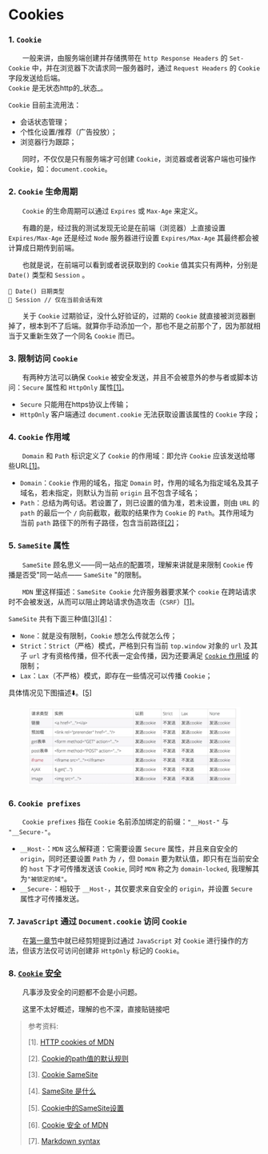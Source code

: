 # Cookies

### 1. `Cookie`

  一般来讲，由服务端创建并存储携带在 `http Response Headers` 的 `Set-Cookie` 中，并在浏览器下次请求同一服务器时，通过 `Request Headers` 的 `Cookie` 字段发送给后端。\
`Cookie` 是无状态http的_状态_。

`Cookie` 目前主流用法：

* 会话状态管理；
* 个性化设置/推荐（广告投放）；
* 浏览器行为跟踪；

  同时，不仅仅是只有服务端才可创建 `Cookie`，浏览器或者说客户端也可操作 `Cookie`，如：`document.cookie`。

### 2. `Cookie` 生命周期

  `Cookie` 的生命周期可以通过 `Expires` 或 `Max-Age` 来定义。

  有趣的是，经过我的测试发现无论是在前端（浏览器）上直接设置 `Expires/Max-Age` 还是经过 `Node` 服务器进行设置 `Expires/Max-Age` 其最终都会被计算成日期传到前端。

  也就是说，在前端可以看到或者说获取到的 `Cookie` 值其实只有两种，分别是 `Date()` 类型和 `Session` 。

```
🥇 Date() 日期类型
🥈 Session // 仅在当前会话有效
```

  关于 `Cookie` 过期验证，没什么好验证的，过期的 `Cookie` 就直接被浏览器删掉了，根本到不了后端。就算你手动添加一个，那也不是之前那个了，因为那就相当于又重新生效了一个同名 `Cookie` 而已。

### 3. 限制访问 `Cookie`

  有两种方法可以确保 `Cookie` 被安全发送，并且不会被意外的参与者或脚本访问：`Secure` 属性和 `HttpOnly` 属性[\[1\]](broken-reference)。

* `Secure` 只能用在https协议上传输；
* `HttpOnly` 客户端通过 `document.cookie` 无法获取设置该属性的 `Cookie` 字段；

### 4. `Cookie` 作用域

  `Domain` 和 `Path` 标识定义了 `Cookie` 的作用域：即允许 `Cookie` 应该发送给哪些URL[\[1\]](broken-reference)。

* `Domain`：`Cookie` 作用的域名，指定 `Domain` 时，作用的域名为指定域名及其子域名，若未指定，则默认为当前 `origin` 且不包含子域名；
* `Path`：总结为两句话。若设置了，则已设置的值为准，若未设置，则由 `URL` 的 `path` 的最后一个 `/` 向前截取，截取的结果作为 `Cookie` 的 `Path`。其作用域为当前 `path` 路径下的所有子路径，包含当前路径[\[2\]](broken-reference)；

### 5. `SameSite` 属性

  `SameSite` 顾名思义——同一站点的配置项，理解来讲就是来限制 `Cookie` 传播是否受"同一站点—— `SameSite` "的限制。

  `MDN` 里这样描述：`SameSite Cookie` 允许服务器要求某个 `cookie` 在跨站请求时不会被发送，从而可以阻止跨站请求伪造攻击（`CSRF`）[\[1\]](broken-reference)。

`SameSite` 共有下面三种值[\[3\]](broken-reference)[\[4\]](broken-reference)：

* `None`：就是没有限制，`Cookie` 想怎么传就怎么传；
* `Strict`：`Strict`（严格）模式，严格到只有当前 `top.window` 对象的 `url` 及其子 `url` 才有资格传播，但不代表一定会传播，因为还要满足 [`Cookie` 作用域](broken-reference) 的限制；
* `Lax`：`Lax`（不严格）模式，即存在一些情况可以传播 `Cookie`；

具体情况见下图描述⬇️。[\[5\]](broken-reference)

<figure><img src="../../.gitbook/assets/19506176-0f3e256e10049c7b.webp" alt=""><figcaption></figcaption></figure>

### 6. `Cookie prefixes`

  `Cookie prefixes` 指在 `Cookie` 名前添加绑定的前缀：`"__Host-"` 与 `"__Secure-"`。

* `__Host-`：`MDN` 这么解释道：它需要设置 `Secure` 属性，并且来自安全的 `origin`，同时还要设置 `Path` 为 `/`，但 `Domain` 要为默认值，即只有在当前安全的 `host` 下才可传播发送该 `Cookie`, 同时 `MDN` 称之为 `domain-locked`, 我理解其为`"被锁定的域"`。
* `__Secure-`：相较于 `__Host-`，其仅要求来自安全的 `origin`，并设置 `Secure` 属性才可传播发送。

### 7. `JavaScript` 通过 `Document.cookie` 访问 `Cookie`

  在[第一章节](broken-reference)中就已经剪短提到过通过 `JavaScript` 对 `Cookie` 进行操作的方法，但该方法仅可访问创建非 `HttpOnly` 标记的 `Cookie`。

### 8. [`Cookie` 安全](https://developer.mozilla.org/zh-CN/docs/Web/HTTP/Cookies#%E5%AE%89%E5%85%A8)

  凡事涉及安全的问题都不会是小问题。

  这里不太好概述，理解的也不深，直接贴链接吧

> 参考资料:
>
> \[1]. [HTTP cookies of MDN](https://developer.mozilla.org/zh-CN/docs/Web/HTTP/Cookies)
>
> \[2]. [Cookie的path值的默认规则](https://www.jianshu.com/p/48556e5c44f5)
>
> \[3]. [Cookie SameSite](https://www.youtube.com/watch?v=aUF2QCEudPo)
>
> \[4]. [SameSite 是什么](https://www.leixue.com/ask/what-is-samesite)
>
> \[5]. [Cookie中的SameSite设置](https://www.jianshu.com/p/dd73c27ab8d6)
>
> \[6]. [Cookie 安全 of MDN](https://developer.mozilla.org/zh-CN/docs/Web/HTTP/Cookies#%E5%AE%89%E5%85%A8)
>
> \[7]. [Markdown syntax](http://www.markdown.cn/)
